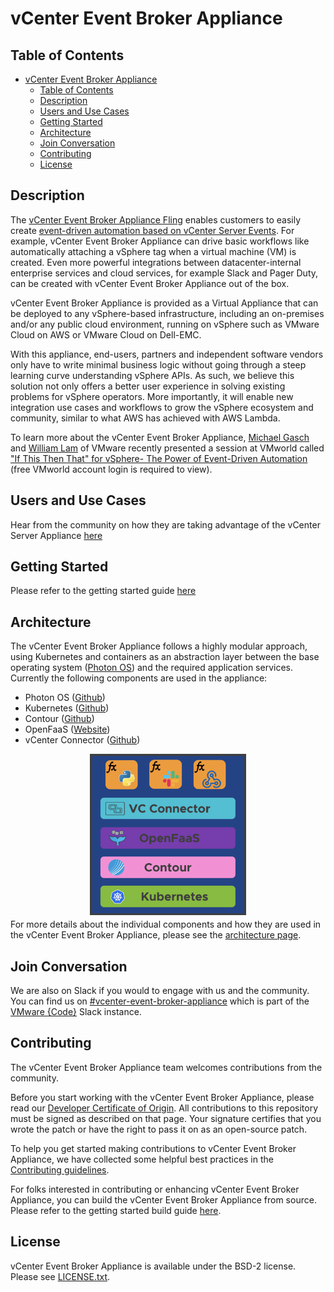 # vCenter Event Broker Appliance

## Table of Contents

- [vCenter Event Broker Appliance](#vcenter-event-broker-appliance)
  - [Table of Contents](#table-of-contents)
  - [Description](#description)
  - [Users and Use Cases](#users-and-use-cases)
  - [Getting Started](#getting-started)
  - [Architecture](#architecture)
  - [Join Conversation](#join-conversation)
  - [Contributing](#contributing)
  - [License](#license)


## Description

The [vCenter Event Broker Appliance Fling](https://flings.vmware.com/vcenter-event-broker-appliance#summary) enables customers to easily create [event-driven automation based on vCenter Server Events](https://octo.vmware.com/vsphere-power-event-driven-automation/). For example, vCenter Event Broker Appliance can drive basic workflows like automatically attaching a vSphere tag when a virtual machine (VM) is created. Even more powerful integrations between datacenter-internal enterprise services and cloud services, for example Slack and Pager Duty, can be created with vCenter Event Broker Appliance out of the box.

vCenter Event Broker Appliance is provided as a Virtual Appliance that can be deployed to any vSphere-based infrastructure, including an on-premises and/or any public cloud environment, running on vSphere such as VMware Cloud on AWS or VMware Cloud on Dell-EMC.

With this appliance, end-users, partners and independent software vendors only have to write minimal business logic without going through a steep learning curve understanding vSphere APIs. As such, we believe this solution not only offers a better user experience in solving existing problems for vSphere operators. More importantly, it will enable new integration use cases and workflows to grow the vSphere ecosystem and community, similar to what AWS has achieved with AWS Lambda.

To learn more about the vCenter Event Broker Appliance, [Michael Gasch](https://github.com/embano1) and [William Lam](https://github.com/lamw/) of VMware recently presented a session at VMworld called ["If This Then That" for vSphere- The Power of Event-Driven Automation](https://videos.vmworld.com/global/2019/videoplayer/29523) (free VMworld account login is required to view).

## Users and Use Cases

Hear from the community on how they are taking advantage of the vCenter Server Appliance [here](users-and-use-cases.md)

## Getting Started

Please refer to the getting started guide [here](getting-started.md)

## Architecture

The vCenter Event Broker Appliance follows a highly modular approach, using Kubernetes and containers as an abstraction layer between the base operating system ([Photon OS](https://github.com/vmware/photon)) and the required application services. Currently the following components are used in the appliance:

- Photon OS ([Github](https://github.com/vmware/photon))
- Kubernetes ([Github](https://github.com/kubernetes/kubernetes))
- Contour ([Github](https://github.com/projectcontour/contour))
- OpenFaaS ([Website](https://www.openfaas.com/))
- vCenter Connector ([Github](https://github.com/openfaas-incubator/vcenter-connector/))

<center><div style="height:250px;width:250px"><img src="veba-appliance-diagram.png" /></div></center>

For more details about the individual components and how they are used in the vCenter Event Broker Appliance, please see the [architecture page](architecture.md).

## Join Conversation

We are also on Slack if you would to engage with us and the community. You can find us on [#vcenter-event-broker-appliance](https://vmwarecode.slack.com/archives/CQLT9B5AA) which is part of the [VMware {Code}](https://code.vmware.com/web/code/join) Slack instance.

## Contributing

The vCenter Event Broker Appliance team welcomes contributions from the community.

Before you start working with the vCenter Event Broker Appliance, please read our [Developer Certificate of Origin](https://cla.vmware.com/dco). All contributions to this repository must be signed as described on that page. Your signature certifies that you wrote the patch or have the right to pass it on as an open-source patch.

To help you get started making contributions to vCenter Event Broker Appliance, we have collected some helpful best practices in the [Contributing guidelines](CONTRIBUTING.md).

For folks interested in contributing or enhancing vCenter Event Broker Appliance, you can build the vCenter Event Broker Appliance from source. Please refer to the getting started build guide [here](getting-started-build.md).

## License

vCenter Event Broker Appliance is available under the BSD-2 license. Please see [LICENSE.txt](LICENSE.txt).
